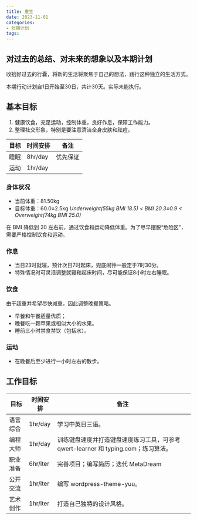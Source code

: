 ```yaml
---
title: 重生
date: 2023-11-01
categories:
- 短期计划
tags:
---
```


## 对过去的总结、对未来的想象以及本期计划

收拾好过去的行囊，将新的生活将聚焦于自己的想法，践行这种独立的生活方式。

本期行动计划自1日开始至30日，共计30天。实际未能执行。

## 基本目标

1. 健康饮食，充足运动，控制体重，良好作息，保障工作能力。
2. 整理社交形象，特别是要注意清洁全身皮肤和祛痘。

| 目标 | 时间安排 | 备注 |
| --- | --- | --- |
| 睡眠 | 8hr/day | 优先保证 |
| 运动 | 1hr/day | |

### 身体状况

- 当前体重：81.50kg
- 目标体重：60.0±2.5kg *Underweight(55kg BMI 18.5) < BMI 20.3±0.9 < Overweight(74kg BMI 25.0)*

在 BMI 降低到 20 左右前，通过饮食和运动降低体重。为了尽早摆脱“危险区”，需要严格控制饮食和运动。

### 作息

- 当日23时就寝，预计次日7时起床，兜底闹钟一般定于7时30分。
- 特殊情况时可灵活调整就寝和起床时间，尽可能保证8小时左右睡眠。

### 饮食

由于超重并希望尽快减重，因此调整晚餐策略。

- 早餐和午餐适量优质；
- 晚餐吃一颗苹果或相似大小的水果。
- 睡前三小时禁食禁饮（包括水）。

### 运动

- 在晚餐后至少进行一小时左右的散步。

## 工作目标

| 目标 | 时间安排 | 备注 |
| --- | --- | --- |
| 语言综合 | 1hr/day | 学习中英日三语。 |
| 编程大师 | 1hr/day | 训练键盘速度并打造键盘速度练习工具，可参考 qwert-learner 和 typing.com；练习算法。 |
| 职业准备 | 6hr/iter | 完善项目；编写简历；迭代 MetaDream |
| 公开交流 | 1hr/iter | 编写 wordpress-theme-yuu。|
| 艺术创作 | 1hr/iter | 打造自己独特的设计风格。 |
